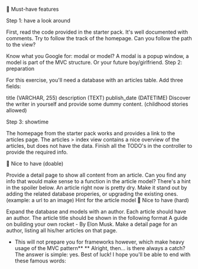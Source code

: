 🌱 Must-have features

Step 1: have a look around

First, read the code provided in the starter pack. It's well documented with comments. Try to follow the track of the homepage. Can you follow the path to the view?

Know what you Google for: modal or model? A modal is a popup window, a model is part of the MVC structure. Or your future boy/girlfriend.
Step 2: preparation

For this exercise, you'll need a database with an articles table. Add three fields:

title (VARCHAR, 255)
description (TEXT)
publish_date (DATETIME)
Discover the writer in yourself and provide some dummy content. (childhood stories allowed)

Step 3: showtime

The homepage from the starter pack works and provides a link to the articles page. The articles > index view contains a nice overview of the articles, but does not have the data. Finish all the TODO's in the controller to provide the required info.

🌼 Nice to have (doable)

Provide a detail page to show all content from an article.
Can you find any info that would make sense to a function in the article model? There's a hint in the spoiler below.
An article right now is pretty dry. Make it stand out by adding the related database properies, or upgrading the existing ones. (example: a url to an image)
Hint for the article model
🌳 Nice to have (hard)

Expand the database and models with an author. Each article should have an author. The article title should be shown in the following format A guide on building your own rocket - By Elon Musk.
Make a detail page for an author, listing all his/her articles on that page.
* This will not prepare you for frameworks however, which make heavy usage of the MVC pattern**
** Alright, then... is there always a catch? The answer is simple: yes.
Best of luck! I hope you'll be able to end with these famous words:
